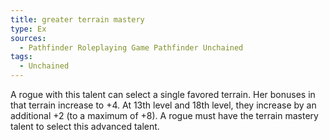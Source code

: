 ```yaml
---
title: greater terrain mastery
type: Ex
sources:
  - Pathfinder Roleplaying Game Pathfinder Unchained
tags:
  - Unchained
---
```


A rogue with this talent can select a single favored terrain. Her bonuses in that terrain increase to +4. At 13th level and 18th level, they increase by an additional +2 (to a maximum of +8). A rogue must have the terrain mastery talent to select this advanced talent.
